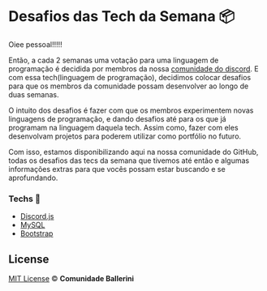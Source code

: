 # Desafios das Tech da Semana 📦

Oiee pessoal!!!!!

Então, a cada 2 semanas uma votação para uma linguagem de programação é decidida por membros da nossa [comunidade do discord](https://discord.gg/pDbY76q8Qf). E com essa tech(linguagem de programação), decidimos colocar desafios para que os membros da comunidade possam desenvolver ao longo de duas semanas.

O intuito dos desafios é fazer com que os membros experimentem novas linguagens de programação, e dando desafios até para os que já programam na linguagem daquela tech. Assim como, fazer com eles desenvolvam projetos para poderem utilizar como portfólio no futuro.

Com isso, estamos disponibilizando aqui na nossa comunidade do GitHub, todas os desafios das tecs da semana que tivemos até então e algumas informações extras para que vocês possam estar buscando e se aprofundando.

### Techs 📎

* [Discord.js](https://discord.js.org/#/)
* [MySQL](https://www.mysql.com)
* [Bootstrap](https://getbootstrap.com/)

## License

[MIT License](./LICENSE) ©️ **Comunidade Ballerini** 


